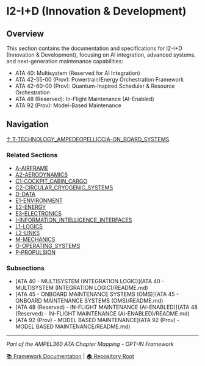 # I2-I+D (Innovation & Development)

## Overview

This section contains the documentation and specifications for I2-I+D (Innovation & Development), focusing on AI integration, advanced systems, and next-generation maintenance capabilities:

- ATA 40: Multisystem (Reserved for AI Integration)
- ATA 42-55-00 (Prov): Powertrain/Energy Orchestration Framework
- ATA 42-60-00 (Prov): Quantum-Inspired Scheduler & Resource Orchestration
- ATA 48 (Reserved): In-Flight Maintenance (AI-Enabled)
- ATA 92 (Prov): Model-Based Maintenance

## Navigation

[↑ T-TECHNOLOGY_AMPEDEOPELLICCIA-ON_BOARD_SYSTEMS](../README.md)

### Related Sections

- [A-AIRFRAME](../A-AIRFRAME/README.md)
- [A2-AERODYNAMICS](../A2-AERODYNAMICS/README.md)
- [C1-COCKPIT_CABIN_CARGO](../C1-COCKPIT_CABIN_CARGO/README.md)
- [C2-CIRCULAR_CRYOGENIC_SYSTEMS](../C2-CIRCULAR_CRYOGENIC_SYSTEMS/README.md)
- [D-DATA](../D-DATA/README.md)
- [E1-ENVIRONMENT](../E1-ENVIRONMENT/README.md)
- [E2-ENERGY](../E2-ENERGY/README.md)
- [E3-ELECTRONICS](../E3-ELECTRONICS/README.md)
- [I-INFORMATION_INTELLIGENCE_INTERFACES](../I-INFORMATION_INTELLIGENCE_INTERFACES/README.md)
- [L1-LOGICS](../L1-LOGICS/README.md)
- [L2-LINKS](../L2-LINKS/README.md)
- [M-MECHANICS](../M-MECHANICS/README.md)
- [O-OPERATING_SYSTEMS](../O-OPERATING_SYSTEMS/README.md)
- [P-PROPULSION](../P-PROPULSION/README.md)

### Subsections

- [ATA 40 - MULTISYSTEM (INTEGRATION LOGIC)](ATA 40 - MULTISYSTEM (INTEGRATION LOGIC)/README.md)
- [ATA 45 - ONBOARD MAINTENANCE SYSTEMS (OMS)](ATA 45 - ONBOARD MAINTENANCE SYSTEMS (OMS)/README.md)
- [ATA 48 (Reserved) - IN-FLIGHT MAINTENANCE (AI-ENABLED)](ATA 48 (Reserved) - IN-FLIGHT MAINTENANCE (AI-ENABLED)/README.md)
- [ATA 92 (Prov) - MODEL BASED MAINTENANCE](ATA 92 (Prov) - MODEL BASED MAINTENANCE/README.md)

---

*Part of the AMPEL360 ATA Chapter Mapping - OPT-IN Framework*

[📚 Framework Documentation](../../README.md) | [🏠 Repository Root](../../../README.md)
